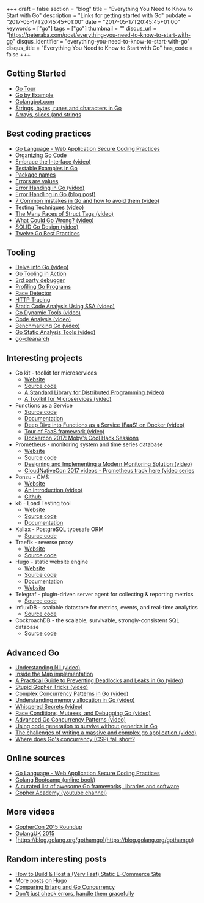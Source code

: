 +++
draft = false
section = "blog"
title = "Everything You Need to Know to Start with Go"
description = "Links for getting started with Go"
pubdate = "2017-05-17T20:45:45+01:00"
date = "2017-05-17T20:45:45+01:00"
keywords = ["go"]
tags = ["go"]
thumbnail = ""
disqus_url = "https://peteraba.com/post/everything-you-need-to-know-to-start-with-go"
disqus_identifier = "everything-you-need-to-know-to-start-with-go"
disqus_title = "Everything You Need to Know to Start with Go"
has_code = false
+++

## Getting Started

 - [Go Tour](https://golang.org/)
 - [Go by Example](https://gobyexample.com/)
 - [Golangbot.com](https://golangbot.com/learn-golang-series/)
 - [Strings, bytes, runes and characters in Go](https://blog.golang.org/strings)
 - [Arrays, slices (and strings](https://blog.golang.org/slices)

## Best coding practices

 - [Go Language - Web Application Secure Coding Practices](https://checkmarx.gitbooks.io/go-scp/)
 - [Organizing Go Code](https://blog.golang.org/organizing-go-code)
 - [Embrace the Interface (video)](https://www.youtube.com/watch?v=xyDkyFjzFVc)
 - [Testable Examples in Go](https://blog.golang.org/examples)
 - [Package names](https://blog.golang.org/package-names)
 - [Errors are values](https://blog.golang.org/errors-are-values)
 - [Error Handing in Go (video)](https://vimeo.com/115782573)
 - [Error Handling in Go (blog post)](https://blog.golang.org/error-handling-and-go)
 - [7 Common mistakes in Go and how to avoid them (video)](https://vimeo.com/115776445)
 - [Testing Techniques (video)](https://www.youtube.com/watch?v=ndmB0bj7eyw)
 - [The Many Faces of Struct Tags (video)](https://www.youtube.com/watch?v=_SCRvMunkdA)
 - [What Could Go Wrong? (video)](https://www.youtube.com/watch?v=VC3QXZ-x5yI)
 - [SOLID Go Design (video)](https://www.youtube.com/watch?v=zzAdEt3xZ1M)
 - [Twelve Go Best Practices](https://www.youtube.com/watch?v=8D3Vmm1BGoY)

## Tooling

 - [Delve into Go (video)](https://www.youtube.com/watch?v=InG72scKPd4)
 - [Go Tooling in Action](https://www.youtube.com/watch?v=uBjoTxosSys)
 - [3rd party debugger](https://github.com/derekparker/delve)
 - [Profiling Go Programs](https://blog.golang.org/profiling-go-programs)
 - [Race Detector](https://blog.golang.org/race-detector)
 - [HTTP Tracing](https://blog.golang.org/http-tracing)
 - [Static Code Analysis Using SSA (video)](https://www.youtube.com/watch?v=D2-gaMvWfQY)
 - [Go Dynamic Tools (video)](https://www.youtube.com/watch?v=a9xrxRsIbSU)
 - [Code Analysis (video)](https://blog.golang.org/gouk15)
 - [Benchmarking Go (video)](https://vimeo.com/114975899)
 - [Go Static Analysis Tools (video)](https://vimeo.com/114736889)
 - [go-cleanarch](https://github.com/roblaszczak/go-cleanarch)

## Interesting projects

 - Go kit - toolkit for microservices
   - [Website](https://gokit.io/)
   - [Source code](https://github.com/go-kit/kit)
   - [A Standard Library for Distributed Programming (video)](https://github.com/go-kit/kit)
   - [A Toolkit for Microservices (video)](https://www.youtube.com/watch?v=aL6sd4d4hxk)
 - Functions as a Service
   - [Source code](https://github.com/alexellis/faas)
   - [Documentation](http://docs.get-faas.com/)
   - [Deep Dive into Functions as a Service (FaaS) on Docker (video)](https://www.youtube.com/watch?v=sp1B7l5mEzc)
   - [Tour of FaaS framework (video)](https://www.youtube.com/watch?v=BK076ChLKKE)
   - [Dockercon 2017: Moby's Cool Hack Sessions](https://blog.docker.com/2017/04/dockercon-2017-mobys-cool-hack-sessions/)
 - Prometheus - monitoring system and time series database
   - [Website](https://prometheus.io/)
   - [Source code](https://github.com/prometheus/prometheus)
   - [Designing and Implementing a Modern Monitoring Solution (video)](https://www.youtube.com/watch?v=1V7eJ0jN8-E)
   - [CloudNativeCon 2017 videos - Prometheus track here (video series](https://www.youtube.com/watch?v=uV_sh7_lVw8&list=PLqm7NmbgjUExeDZU8xb2nxz-ysnjuC2Mz&index=1)
 - Ponzu - CMS
   - [Website](https://docs.ponzu-cms.org/)
   - [An Introduction (video)](https://www.youtube.com/watch?v=T_1ncPoLgrg)
   - [Github](https://github.com/ponzu-cms/ponzu)
 - k6 - Load Testing tool
   - [Website](https://k6.io/)
   - [Source code](https://github.com/loadimpact/k6)
   - [Documentation](https://docs.k6.io/)
 - Kallax - PostgreSQL typesafe ORM
   - [Source code](https://github.com/src-d/go-kallax)
 - Traefik - reverse proxy
   - [Website](https://traefik.io/)
   - [Source code](https://github.com/containous/traefik)
 - Hugo - static website engine
   - [Website](https://gohugo.io/)
   - [Source code](https://github.com/spf13/hugo)
   - [Documentation](http://gohugo.io/overview/introduction/)
   - [Website](https://gohugo.io/)
 - Telegraf - plugin-driven server agent for collecting & reporting metrics
   - [Source code](https://github.com/influxdata/telegraf)
 - InfluxDB - scalable datastore for metrics, events, and real-time analytics
   - [Source code](https://github.com/influxdata/influxdb)
 - CockroachDB - the scalable, survivable, strongly-consistent SQL database
   - [Source code](https://github.com/cockroachdb/cockroach)

## Advanced Go

 - [Understanding Nil (video)](https://www.youtube.com/watch?v=ynoY2xz-F8s)
 - [Inside the Map implementation](https://www.youtube.com/watch?v=Tl7mi9QmLns)
 - [A Practical Guide to Preventing Deadlocks and Leaks in Go (video)](https://www.youtube.com/watch?v=3EW1hZ8DVyw)
 - [Stupid Gopher Tricks (video)](https://www.youtube.com/watch?v=UECh7X07m6E)
 - [Complex Concurrency Patterns in Go (video)](https://www.youtube.com/watch?v=2HOO5gIgyMg)
 - [Understanding memory allocation in Go (video)](https://www.youtube.com/watch?v=zjoieOpy5hE)
 - [Whispered Secrets (video)](https://www.youtube.com/watch?v=ViBRx-F4Z2U)
 - [Race Conditions, Mutexes, and Debugging Go (video)](https://vimeo.com/116108566)
 - [Advanced Go Concurrency Patterns (video)](https://www.youtube.com/watch?v=QDDwwePbDtw)
 - [Using code generation to survive without generics in Go](https://www.calhoun.io/using-code-generation-to-survive-without-generics-in-go/)
 - [The challenges of writing a massive and complex go application (video)](https://www.youtube.com/watch?v=hWNwI5q01gI)
 - [Where does Go's concurrency (CSP) fall short?](https://www.quora.com/Where-does-Gos-concurrency-CSP-fall-short/answer/Sameer-Ajmani)

## Online sources

 - [Go Language - Web Application Secure Coding Practices](https://checkmarx.gitbooks.io/go-scp/)
 - [Golang Bootcamp (online book)](http://www.golangbootcamp.com/book)
 - [A curated list of awesome Go frameworks, libraries and software](https://awesome-go.com/)
 - [Gopher Academy (youtube channel)](https://www.youtube.com/channel/UCx9QVEApa5BKLw9r8cnOFEA)

## More videos

 - [GopherCon 2015 Roundup](https://blog.golang.org/gophercon2015)
 - [GolangUK 2015](https://blog.golang.org/gouk15)
 - [https://blog.golang.org/gothamgo](https://blog.golang.org/gothamgo)

## Random interesting posts

 - [How to Build & Host a (Very Fast) Static E-Commerce Site](https://snipcart.com/blog/hugo-tutorial-static-site-ecommerce)
 - [More posts on Hugo](https://gohugo.io/community/press/)
 - [Comparing Erlang and Go Concurrency](https://www.youtube.com/watch?v=2yiKUIDFc2I)
 - [Don't just check errors, handle them gracefully](https://www.youtube.com/watch?v=lsBF58Q-DnY)

